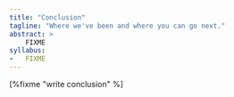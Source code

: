 ```yaml
---
title: "Conclusion"
tagline: "Where we've been and where you can go next."
abstract: >
    FIXME
syllabus:
-   FIXME
---
```


[%fixme "write conclusion" %]
